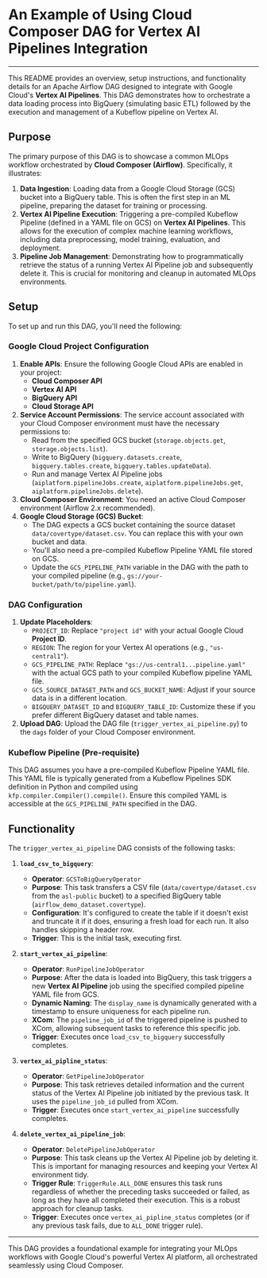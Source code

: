 # An Example of Using Cloud Composer DAG for Vertex AI Pipelines Integration

---

This README provides an overview, setup instructions, and functionality details for an Apache Airflow DAG designed to integrate with Google Cloud's **Vertex AI Pipelines**.
This DAG demonstrates how to orchestrate a data loading process into BigQuery (simulating basic ETL) followed by the execution and management of a Kubeflow pipeline on Vertex AI.

## Purpose

The primary purpose of this DAG is to showcase a common MLOps workflow orchestrated by **Cloud Composer (Airflow)**. Specifically, it illustrates:

1.  **Data Ingestion**: Loading data from a Google Cloud Storage (GCS) bucket into a BigQuery table. This is often the first step in an ML pipeline, preparing the dataset for training or processing.
2.  **Vertex AI Pipeline Execution**: Triggering a pre-compiled Kubeflow Pipeline (defined in a YAML file on GCS) on **Vertex AI Pipelines**. This allows for the execution of complex machine learning workflows, including data preprocessing, model training, evaluation, and deployment.
3.  **Pipeline Job Management**: Demonstrating how to programmatically retrieve the status of a running Vertex AI Pipeline job and subsequently delete it. This is crucial for monitoring and cleanup in automated MLOps environments.

## Setup

To set up and run this DAG, you'll need the following:

### Google Cloud Project Configuration

1.  **Enable APIs**: Ensure the following Google Cloud APIs are enabled in your project:
    * **Cloud Composer API**
    * **Vertex AI API**
    * **BigQuery API**
    * **Cloud Storage API**
2.  **Service Account Permissions**: The service account associated with your Cloud Composer environment must have the necessary permissions to:
    * Read from the specified GCS bucket (`storage.objects.get`, `storage.objects.list`).
    * Write to BigQuery (`bigquery.datasets.create`, `bigquery.tables.create`, `bigquery.tables.updateData`).
    * Run and manage Vertex AI Pipeline jobs (`aiplatform.pipelineJobs.create`, `aiplatform.pipelineJobs.get`, `aiplatform.pipelineJobs.delete`).
3.  **Cloud Composer Environment**: You need an active Cloud Composer environment (Airflow 2.x recommended).
4.  **Google Cloud Storage (GCS) Bucket**:
    * The DAG expects a GCS bucket containing the source dataset `data/covertype/dataset.csv`. You can replace this with your own bucket and data.
    * You'll also need a pre-compiled Kubeflow Pipeline YAML file stored on GCS.
    * Update the `GCS_PIPELINE_PATH` variable in the DAG with the path to your compiled pipeline (e.g., `gs://your-bucket/path/to/pipeline.yaml`).

### DAG Configuration

1.  **Update Placeholders**:
    * `PROJECT_ID`: Replace `"project id"` with your actual Google Cloud **Project ID**.
    * `REGION`: The region for your Vertex AI operations (e.g., `"us-central1"`).
    * `GCS_PIPELINE_PATH`: Replace `"gs://us-central1...pipeline.yaml"` with the actual GCS path to your compiled Kubeflow pipeline YAML file.
    * `GCS_SOURCE_DATASET_PATH` and `GCS_BUCKET_NAME`: Adjust if your source data is in a different location.
    * `BIGQUERY_DATASET_ID` and `BIGQUERY_TABLE_ID`: Customize these if you prefer different BigQuery dataset and table names.
2.  **Upload DAG**: Upload the DAG file (`trigger_vertex_ai_pipeline.py`) to the `dags` folder of your Cloud Composer environment.

### Kubeflow Pipeline (Pre-requisite)

This DAG assumes you have a pre-compiled Kubeflow Pipeline YAML file.
This YAML file is typically generated from a Kubeflow Pipelines SDK definition in Python and compiled using `kfp.compiler.Compiler().compile()`.
Ensure this compiled YAML is accessible at the `GCS_PIPELINE_PATH` specified in the DAG.

## Functionality

The `trigger_vertex_ai_pipeline` DAG consists of the following tasks:

1.  **`load_csv_to_bigquery`**:
    * **Operator**: `GCSToBigQueryOperator`
    * **Purpose**: This task transfers a CSV file (`data/covertype/dataset.csv` from the `asl-public` bucket) to a specified BigQuery table (`airflow_demo_dataset.covertype`).
    * **Configuration**: It's configured to create the table if it doesn't exist and truncate it if it does, ensuring a fresh load for each run. It also handles skipping a header row.
    * **Trigger**: This is the initial task, executing first.

2.  **`start_vertex_ai_pipeline`**:
    * **Operator**: `RunPipelineJobOperator`
    * **Purpose**: After the data is loaded into BigQuery, this task triggers a new **Vertex AI Pipeline** job using the specified compiled pipeline YAML file from GCS.
    * **Dynamic Naming**: The `display_name` is dynamically generated with a timestamp to ensure uniqueness for each pipeline run.
    * **XCom**: The `pipeline_job_id` of the triggered pipeline is pushed to XCom, allowing subsequent tasks to reference this specific job.
    * **Trigger**: Executes once `load_csv_to_bigquery` successfully completes.

3.  **`vertex_ai_pipline_status`**:
    * **Operator**: `GetPipelineJobOperator`
    * **Purpose**: This task retrieves detailed information and the current status of the Vertex AI Pipeline job initiated by the previous task. It uses the `pipeline_job_id` pulled from XCom.
    * **Trigger**: Executes once `start_vertex_ai_pipeline` successfully completes.

4.  **`delete_vertex_ai_pipeline_job`**:
    * **Operator**: `DeletePipelineJobOperator`
    * **Purpose**: This task cleans up the Vertex AI Pipeline job by deleting it. This is important for managing resources and keeping your Vertex AI environment tidy.
    * **Trigger Rule**: `TriggerRule.ALL_DONE` ensures this task runs regardless of whether the preceding tasks succeeded or failed, as long as they have all completed their execution. This is a robust approach for cleanup tasks.
    * **Trigger**: Executes once `vertex_ai_pipline_status` completes (or if any previous task fails, due to `ALL_DONE` trigger rule).

---

This DAG provides a foundational example for integrating your MLOps workflows with Google Cloud's powerful Vertex AI platform, all orchestrated seamlessly using Cloud Composer.
